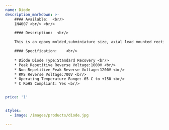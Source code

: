 ```yaml
---
name: Diode
description_markdown: >-
    #### Available:  <br/>
    1N4007 <br/> <br/>

    #### Description:  <br/>  

    This is an epoxy molded,subminiature size, axial lead mounted rectifiers for general–purpose low–power applications. <br/><br/>

    #### Specification:    <br/>
    
    * Diode Diode Type:Standard Recovery <br/>
    * Peak Repetitive Reverse Voltage:1000V <br/>
    * Non–Repetitive Peak Reverse Voltage:1200V <br/>
    * RMS Reverse Voltage:700V <br/>
    * Operating Temperature Range:-65 C to +150 <br/>
    * C RoHS Compliant: Yes <br/>


price: '1'


styles:
  - image: /images/products/diode.jpg

---
```

